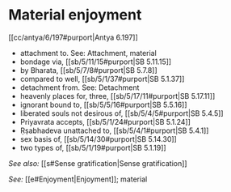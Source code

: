 # Material enjoyment

[[cc/antya/6/197#purport|Antya 6.197]]

* attachment to. See: Attachment, material 
* bondage via, [[sb/5/11/15#purport|SB 5.11.15]]
* by Bharata, [[sb/5/7/8#purport|SB 5.7.8]]
* compared to well, [[sb/5/1/37#purport|SB 5.1.37]]
* detachment from. See: Detachment 
* heavenly places for, three, [[sb/5/17/11#purport|SB 5.17.11]]
* ignorant bound to, [[sb/5/5/16#purport|SB 5.5.16]]
* liberated souls not desirous of, [[sb/5/4/5#purport|SB 5.4.5]]
* Priyavrata accepts, [[sb/5/1/24#purport|SB 5.1.24]]
* Ṛṣabhadeva unattached to, [[sb/5/4/1#purport|SB 5.4.1]]
* sex basis of, [[sb/5/14/30#purport|SB 5.14.30]]
* two types of, [[sb/5/1/19#purport|SB 5.1.19]]

*See also:* [[s#Sense gratification|Sense gratification]]

*See:* [[e#Enjoyment|Enjoyment]]; material

